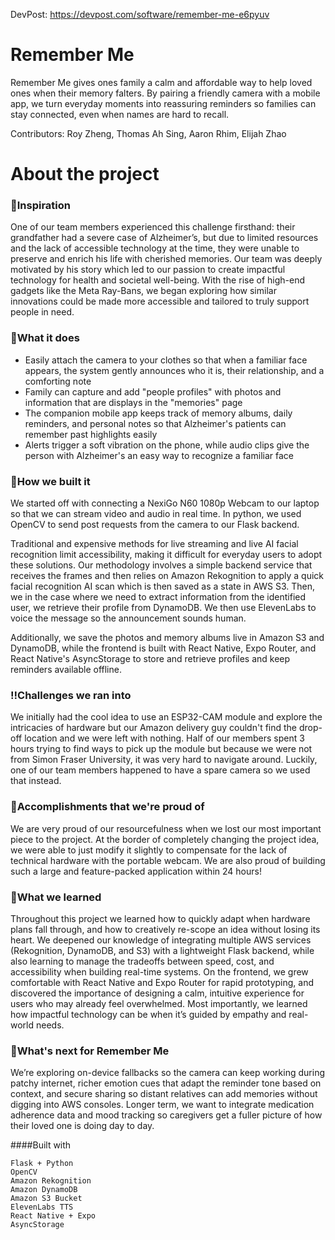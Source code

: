 DevPost: https://devpost.com/software/remember-me-e6pyuv

# Remember Me
Remember Me gives ones family a calm and affordable way to help loved ones when their memory falters. By pairing a friendly camera with a mobile app, we turn everyday moments into reassuring reminders so families can stay connected, even when names are hard to recall.

Contributors: Roy Zheng, Thomas Ah Sing, Aaron Rhim, Elijah Zhao

# About the project
### 🧠Inspiration
One of our team members experienced this challenge firsthand: their grandfather had a severe case of Alzheimer’s, but due to limited resources and the lack of accessible technology at the time, they were unable to preserve and enrich his life with cherished memories. Our team was deeply motivated by his story which led to our passion to create impactful technology for health and societal well-being. With the rise of high-end gadgets like the Meta Ray-Bans, we began exploring how similar innovations could be made more accessible and tailored to truly support people in need.

### 📖What it does
- Easily attach the camera to your clothes so that when a familiar face appears, the system gently announces who it is, their relationship, and a comforting note
- Family can capture and add "people profiles" with photos and information that are displays in the "memories" page
- The companion mobile app keeps track of memory albums, daily reminders, and personal notes so that Alzheimer's patients can remember past highlights easily 
- Alerts trigger a soft vibration on the phone, while audio clips give the person with Alzheimer's an easy way to recognize a familiar face 

### 💪How we built it
We started off with connecting a NexiGo N60 1080p Webcam to our laptop so that we can stream video and audio in real time. In python, we used OpenCV to send post requests from the camera to our Flask backend. 

Traditional and expensive methods for live streaming and live AI facial recognition limit accessibility, making it difficult for everyday users to adopt these solutions. Our methodology involves a simple backend service that receives the frames and then relies on Amazon Rekognition to apply a quick facial recognition AI scan which is then saved as a state in AWS S3. Then, we in the case where we need to extract information from the identified user, we retrieve their profile from DynamoDB. We then use ElevenLabs to voice the message so the announcement sounds human. 

Additionally, we save the photos and memory albums live in Amazon S3 and DynamoDB, while the frontend is built with React Native, Expo Router, and React Native's AsyncStorage to store and retrieve profiles and keep reminders available offline. 

### ‼️Challenges we ran into
We initially had the cool idea to use an ESP32-CAM module and explore the intricacies of hardware but our Amazon delivery guy couldn't find the drop-off location and we were left with nothing. Half of our members spent 3 hours trying to find ways to pick up the module but because we were not from Simon Fraser University, it was very hard to navigate around. Luckily, one of our team members happened to have a spare camera so we used that instead. 

### 🌟Accomplishments that we're proud of
We are very proud of our resourcefulness when we lost our most important piece to the project. At the border of completely changing the project idea, we were able to just modify it slightly to compensate for the lack of technical hardware with the portable webcam. We are also proud of building such a large and feature-packed application within 24 hours!

### 💯What we learned
Throughout this project we learned how to quickly adapt when hardware plans fall through, and how to creatively re-scope an idea without losing its heart. We deepened our knowledge of integrating multiple AWS services (Rekognition, DynamoDB, and S3) with a lightweight Flask backend, while also learning to manage the tradeoffs between speed, cost, and accessibility when building real-time systems. On the frontend, we grew comfortable with React Native and Expo Router for rapid prototyping, and discovered the importance of designing a calm, intuitive experience for users who may already feel overwhelmed. Most importantly, we learned how impactful technology can be when it’s guided by empathy and real-world needs.

### 🚀What's next for Remember Me
We’re exploring on-device fallbacks so the camera can keep working during patchy internet, richer emotion cues that adapt the reminder tone based on context, and secure sharing so distant relatives can add memories without digging into AWS consoles. Longer term, we want to integrate medication adherence data and mood tracking so caregivers get a fuller picture of how their loved one is doing day to day.

####Built with

    Flask + Python
    OpenCV
    Amazon Rekognition
    Amazon DynamoDB
    Amazon S3 Bucket
    ElevenLabs TTS
    React Native + Expo
    AsyncStorage
